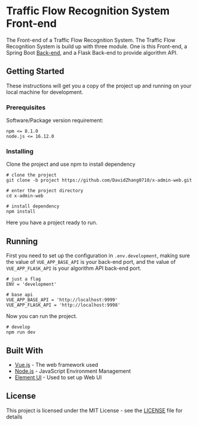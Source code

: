 # Traffic Flow Recognition System Front-end

The Front-end of a Traffic Flow Recognition System.
The Traffic Flow Recognition System is build up with three module. One is this Front-end, a Spring Boot [Back-end](https://github.com/DavidZhang0710/x-admin-back/tree/project), and a Flask Back-end to provide algorithm API.

## Getting Started

These instructions will get you a copy of the project up and running on your local machine for development.

### Prerequisites

Software/Package version requirement:

```
npm <= 8.1.0
node.js <= 16.12.0
```

### Installing

Clone the project and use npm to install dependency

```
# clone the project
git clone -b project https://github.com/DavidZhang0710/x-admin-web.git

# enter the project directory
cd x-admin-web

# install dependency
npm install
```

Here you have a project ready to run.

## Running

First you need to set up the configuration in ```.env.development```, making sure the value of ```VUE_APP_BASE_API``` is your back-end port, and the value of ```VUE_APP_FLASK_API``` is your algorithm API back-end port.
```
# just a flag
ENV = 'development'

# base api
VUE_APP_BASE_API = 'http://localhost:9999'
VUE_APP_FLASK_API = 'http://localhost:9998'
```
Now you can run the project.
```
# develop
npm run dev
```

## Built With

* [Vue.js](https://vuejs.org/) - The web framework used
* [Node.js](https://nodejs.org/) - JavaScript Environment Management
* [Element UI](https://element.eleme.io/) - Used to set up Web UI


## License

This project is licensed under the MIT License - see the [LICENSE](LICENSE) file for details